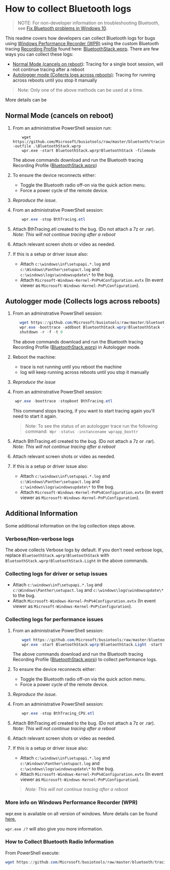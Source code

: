 # How to collect Bluetooth logs
 
> NOTE: For non-developer information on troubleshooting Bluetooth, see [Fix Bluetooth problems in Windows 10](https://support.microsoft.com/en-us/help/14169/windows-10-fix-bluetooth-problems).

This readme covers how developers can collect Bluetooth logs for bugs using [Windows Performance Recorder (WPR)](https://docs.microsoft.com/en-us/windows-hardware/test/wpt/introduction-to-wpr) using the custom Bluetooth tracing [Recording Profile](https://docs.microsoft.com/en-us/windows-hardware/test/wpt/wpr-quick-start#using-recording-profiles) found here: [BluetoothStack.wprp](./BluetoothStack.wprp). There are few ways you can collect these logs: 
* [Normal Mode (cancels on reboot)](#Normal-Mode-(cancels-on-reboot)): Tracing for a single boot session, will not continue tracing after a reboot
* [Autologger mode (Collects logs across reboots)](#Autologger-mode-(Collects-logs-across-reboots)): Tracing for running across reboots until you stop it manually
> Note: Only one of the above methods can be used at a time. 

More details can be 
 
## Normal Mode (cancels on reboot)
1. From an administrative PowerShell session run:

    ```powershell-interactive    
        wget https://github.com/Microsoft/busiotools/raw/master/bluetooth/tracing/BluetoothStack.wprp -outfile .\BluetoothStack.wprp
        wpr.exe -start BluetoothStack.wprp!BluetoothStack -filemode
    ```
    The above commands download and run the Bluetooth tracing Recording Profile ([BluetoothStack.wprp](./BluetoothStack.wprp))

1. To ensure the device reconnects either:
    * Toggle the Bluetooth radio off-on via the quick action menu.
    * Force a power cycle of the remote device.
    
1. *Reproduce the issue.*

1. From an administrative PowerShell session:
    ```powershell
        wpr.exe -stop BthTracing.etl
    ````
1. Attach BthTracing.etl created to the bug. (Do not attach a 7z or .rar).
*Note: This will not continue tracing after a reboot*

1. Attach relevant screen shots or video as needed.
1. If this is a setup or driver issue also:
    * Attach `c:\windows\inf\setupapi.*.log` and `c:\Windows\Panther\setupact.log` and `c:\windows\logs\windowsupdate\*` to the bug.
    * Attach `Microsoft-Windows-Kernel-PnP%4Configuration.evtx` (In event viewer as `Microsoft-Windows-Kernel-PnP\Configuration`).
## Autologger mode (Collects logs across reboots)
1. From an adminstrative PowerShell session:
     ```powershell   
        wget https://github.com/Microsoft/busiotools/raw/master/bluetooth/tracing/BluetoothStack.wprp -UseBasicParsing -outfile .\BluetoothStack.wprp
        wpr.exe -boottrace -addboot BluetoothStack.wprp!BluetoothStack -filemode
        shutdown -r -f -t 0
    ```
      The above commands download and run the Bluetooth tracing Recording Profile ([BluetoothStack.wprp](./BluetoothStack.wprp)) in Autologger mode.
1. Reboot the machine:
    * trace is not running until you reboot the machine
    * log will keep running across reboots until you stop it manually
1. *Reproduce the issue*

1. From an adminstrative PowerShell session:
    ```powershell
     wpr.exe -boottrace -stopboot BthTracing.etl
    ```
    This command stops tracing, if you want to start tracing again you'll need to start it again.

    > Note: To see the status of an autologger trace run the following command:`
    Wpr -status -instancename wprapp_boottr`
1. Attach BthTracing.etl created to the bug. (Do not attach a 7z or .rar).
*Note: This will not continue tracing after a reboot*

1. Attach relevant screen shots or video as needed.
1. If this is a setup or driver issue also:
    * Attach `c:\windows\inf\setupapi.*.log` and `c:\Windows\Panther\setupact.log` and `c:\windows\logs\windowsupdate\*` to the bug.
    * Attach `Microsoft-Windows-Kernel-PnP%4Configuration.evtx` (In event viewer as `Microsoft-Windows-Kernel-PnP\Configuration`).
## Additional Information

Some additional information on the log collection steps above.
### Verbose/Non-verbose logs
The above collects Verbose logs by default. If you don't need verbose logs, replace ``BluetoothStack.wprp!BluetoothStack`` with ``BluetoothStack.wprp!BluetoothStack.Light`` in the above commands.

### Collecting logs for driver or setup issues
* Attach `c:\windows\inf\setupapi.*.log` and `c:\Windows\Panther\setupact.log` and `c:\windows\logs\windowsupdate\*` to the bug.
* Attach `Microsoft-Windows-Kernel-PnP%4Configuration.evtx` (In event viewer as `Microsoft-Windows-Kernel-PnP\Configuration`).

### Collecting logs for performance issues
1. From an administrative PowerShell session:
    ```powershell
        wget https://github.com/Microsoft/busiotools/raw/master/bluetooth/tracing/BluetoothStack.wprp -outfile .\BluetoothStack.wprp
        wpr.exe -start BluetoothStack.wprp!BluetoothStack.Light -start CPU -filemode
    ```
    The above commands download and run the Bluetooth tracing Recording Profile ([BluetoothStack.wprp](./BluetoothStack.wprp)) to collect performance logs.

1. To ensure the device reconnects either:
    * Toggle the Bluetooth radio off-on via the quick action menu.
    * Force a power cycle of the remote device.
    
1. *Reproduce the issue.*

1. From an administrative PowerShell session:
    ```powershell
        wpr.exe -stop BthTracing_CPU.etl
    ````
1. Attach BthTracing.etl created to the bug. (Do not attach a 7z or .rar).
*Note: This will not continue tracing after a reboot*

1. Attach relevant screen shots or video as needed.
1. If this is a setup or driver issue also:
    * Attach `c:\windows\inf\setupapi.*.log` and `c:\Windows\Panther\setupact.log` and `c:\windows\logs\windowsupdate\*` to the bug.
    * Attach `Microsoft-Windows-Kernel-PnP%4Configuration.evtx` (In event viewer as `Microsoft-Windows-Kernel-PnP\Configuration`).


    >*Note: This will not continue tracing after a reboot*

### More info on Windows Performance Recorder (WPR)
wpr.exe is available on all version of windows. More details can be found [here.](https://docs.microsoft.com/en-us/previous-versions/windows/it-pro/windows-8.1-and-8/hh448229%28v%3dwin.10%29)

`wpr.exe /?` will also give you more information.

### How to Collect Bluetooth Radio Information

From PowerShell execute: 
```powershell
wget https://github.com/Microsoft/busiotools/raw/master/bluetooth/tracing/GetBluetoothRadioInfo.ps1 -UseBasicParsing | iex
```
